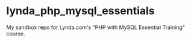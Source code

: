 # lynda_php_mysql_essentials
My sandbox repo for Lynda.com's "PHP with MySQL Essential Training" course.
